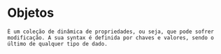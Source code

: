 # Objetos

    É um coleção de dinâmica de propriedades, ou seja, que pode sofrer modificação. A sua syntax é definida por chaves e valores, sendo o último de qualquer tipo de dado.
